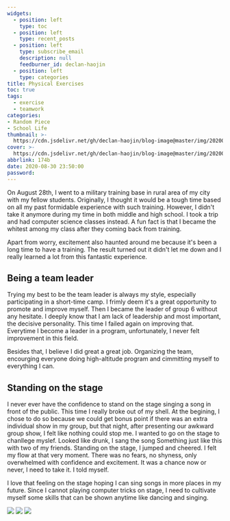 ```yaml
---
widgets:
  - position: left
    type: toc
  - position: left
    type: recent_posts
  - position: left
    type: subscribe_email
    description: null
    feedburner_id: declan-haojin
  - position: left
    type: categories
title: Physical Exercises
toc: true
tags:
  - exercise
  - teamwork
categories:
- Random Piece
- School Life
thumbnail: >-
  https://cdn.jsdelivr.net/gh/declan-haojin/blog-image@master/img/20200831180601.png
cover: >-
  https://cdn.jsdelivr.net/gh/declan-haojin/blog-image@master/img/20200831180601.png
abbrlink: 174b
date: 2020-08-30 23:50:00
password:
---
```

On August 28th, I went to a military training base in rural area of my city with my fellow students. Originally, I thought it would be a tough time based on all my past formidable experience with such training. However, I didn't take it anymore during my time in both middle and high school. I took a trip and had computer science classes instead. A fun fact is that I became the whitest among my class after they coming back from training. 

Apart from worry, excitement also haunted around me because it's been a long time to have a training. The result turned out it didn't let me down and I really learned a lot from this fantastic experience.

## Being a team leader
Trying my best to be the team leader is always my style, especially participating in a short-time camp. I frimly deem it's a great opportunity to promote and improve myself. Then I became the leader of group 6 without any hesitate. I deeply know that I am lack of leadership and most important, the decisive personality. This time I failed again on improving that. Everytime I become a leader in a program, unfortunately, I never felt improvement in this field.

Besides that, I believe I did great a great job. Organizing the team, encourging everyone doing high-altitude program and cimmitting myself to everything I can. 

<!--more-->

## Standing on the stage 
I never ever have the confidence to stand on the stage singing a song in front of the public. This time I really broke out of my shell. At the begining, I chose to do so because we could get bonus point if there was an extra individual show in my group, but that night, after presenting our awkward group show, I felt like nothing could stop me. I wanted to go on the stage to chanllege myslef. Looked like drunk, I sang the song Something just like this with two of my friends. Standing on the stage, I jumped and cheered. I felt my flow at that very moment. There was no fears, no shyness, only overwhelmed with confidence and excitement. It was a chance now or never, I need to take it. I told myself.

I love that feeling on the stage hoping I can sing songs in more places in my future. Since I cannot playing computer tricks on stage, I need to cultivate myself some skills that can be shown anytime like dancing and singing.

<div class = "justified-gallery">

![](https://cdn.jsdelivr.net/gh/declan-haojin/blog-image@master/img/20200903164305.jpg)
![](https://cdn.jsdelivr.net/gh/declan-haojin/blog-image@master/img/20200903164624.jpg)
![](https://cdn.jsdelivr.net/gh/declan-haojin/blog-image@master/img/20200903164724.jpg)
</div>

